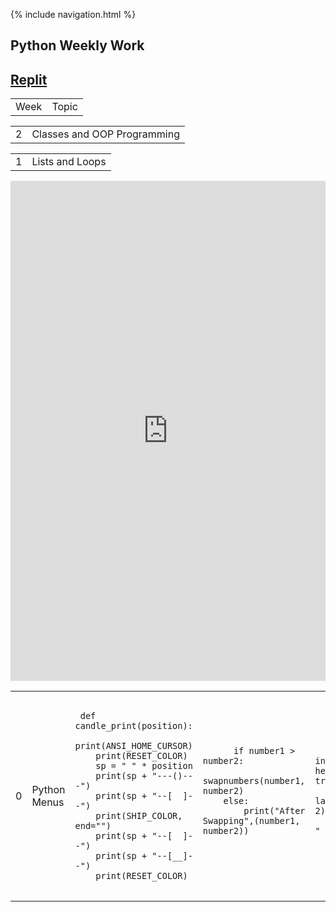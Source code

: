 {% include navigation.html %}
## Python Weekly Work
## [Replit](https://replit.com/@sarayu-pr11/Sarayutri1#hacks/main.py)
<table>
  <tr>
    <td>Week</td>
    <td>Topic</td>
  </tr>
 </table>
 
 <table>
  <tr>
    <td>2</td>
    <td>Classes and OOP Programming</td>
  </tr>
 </table>
 <table>
  <tr>
    <td>1</td>
    <td>Lists and Loops </td>
      
  </tr>
 </table>
<iframe frameborder="0" width="100%" height="800px" src="https://replit.com/@sarayu-pr11/Sarayutri1?lite=true#hacks/main.py">
</iframe> <table>
  <tr>
    <td>0</td>
    <td>Python Menus</td>
        <td><pre>
 <code>
 def candle_print(position):
    print(ANSI_HOME_CURSOR)
    print(RESET_COLOR)
    sp = " " * position
    print(sp + "---()---")
    print(sp + "--[  ]--")
    print(SHIP_COLOR, end="")
    print(sp + "--[  ]--")
    print(sp + "--[__]--")
    print(RESET_COLOR)
</code>
</pre>
    </td>
    <td>
      <pre>
      <code>
      if number1 > number2:
        swapnumbers(number1, number2)
    else:
        print("After Swapping",(number1, number2))
        </code>
        </pre>
    </td>
    <td>
      <pre>
      <code>
      rows = int(input("Enter height of the tree:  "))
      spaces = lambda a: int(a-2) + a % 2
      moveRt = " " * spaces(rows)
      </code>
      </pre>
    </td>
  </tr>
</table>
